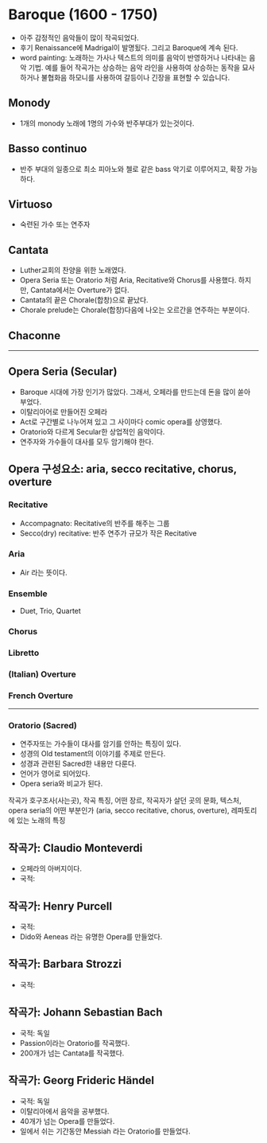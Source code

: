 # Baroque (1600 - 1750)
- 아주 감정적인 음악들이 많이 작곡되었다.
- 후기 Renaissance에 Madrigal이 발명됬다. 그리고 Baroque에 계속 된다.
- word painting: 노래하는 가사나 텍스트의 의미를 음악이 반영하거나 나타내는 음악 기법. 예를 들어 작곡가는 상승하는 음악 라인을 사용하여 상승하는 동작을 묘사하거나 불협화음 하모니를 사용하여 갈등이나 긴장을 표현할 수 있습니다.

## Monody
- 1개의 monody 노래에 1명의 가수와 반주부대가 있는것이다.

## Basso continuo
- 반주 부대의 일종으로 최소 피아노와 첼로 같은 bass 악기로 이루어지고, 확장 가능하다.

## Virtuoso
- 숙련된 가수 또는 연주자

## Cantata
- Luther교회의 찬양을 위한 노래였다.
- Opera Seria 또는 Oratorio 처럼 Aria, Recitative와 Chorus를 사용했다. 하지만, Cantata에서는 Overture가 없다.
- Cantata의 끝은 Chorale(합창)으로 끝났다.
- Chorale prelude는 Chorale(합창)다음에 나오는 오르간을 연주하는 부분이다.

## Chaconne

---
## Opera Seria (Secular)
- Baroque 시대에 가장 인기가 많았다. 그래서, 오페라를 만드는데 돈을 많이 쏟아 부었다.
- 이탈리아어로 만들어진 오페라
- Act로 구간별로 나누어져 있고 그 사이마다 comic opera를 상영했다.
- Oratorio와 다르게 Secular한 상업적인 음악이다.
- 연주자와 가수들이 대사를 모두 암기해야 한다.

## Opera 구성요소: aria, secco recitative, chorus, overture
### Recitative
- Accompagnato: Recitative의 반주를 해주는 그룹
- Secco(dry) recitative: 반주 연주가 규모가 작은 Recitative

### Aria
- Air 라는 뜻이다.

### Ensemble
- Duet, Trio, Quartet

### Chorus

### Libretto

### (Italian) Overture

### French Overture
---

### Oratorio (Sacred)
- 연주자또는 가수들이 대사를 암기를 안하는 특징이 있다.
- 성경의 Old testament의 이야기를 주제로 만든다.
- 성경과 관련된 Sacred한 내용만 다룬다.
- 언어가 영어로 되어있다.
- Opera seria와 비교가 된다.


작곡가 호구조사(사는곳), 작곡 특징, 어떤 장르, 작곡자가 살던 곳의 문화, 텍스처, opera seria의 어떤 부분인가 (aria, secco recitative, chorus, overture), 레파토리에 있는 노래의 특징
## 작곡가: Claudio Monteverdi
- 오페라의 아버지이다.
- 국적: 

## 작곡가: Henry Purcell
- 국적: 
- Dido와 Aeneas 라는 유명한 Opera를 만들었다.


## 작곡가: Barbara Strozzi
- 국적: 

## 작곡가: Johann Sebastian Bach
- 국적: 독일
- Passion이라는 Oratorio를 작곡했다.
- 200개가 넘는 Cantata를 작곡했다.


## 작곡가: Georg Frideric Händel
- 국적: 독일
- 이탈리아에서 음악을 공부했다.
- 40개가 넘는 Opera를 만들었다.
- 일에서 쉬는 기간동안 Messiah 라는 Oratorio를 만들었다.

